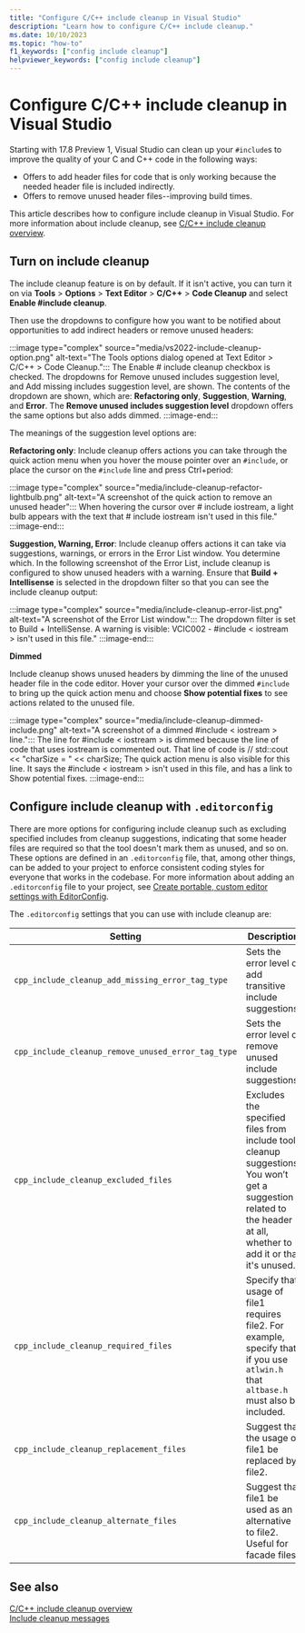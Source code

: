 ```yaml
---
title: "Configure C/C++ include cleanup in Visual Studio"
description: "Learn how to configure C/C++ include cleanup."
ms.date: 10/10/2023
ms.topic: "how-to"
f1_keywords: ["config include cleanup"]
helpviewer_keywords: ["config include cleanup"]
---
```

# Configure C/C++ include cleanup in Visual Studio

Starting with 17.8 Preview 1, Visual Studio can clean up your `#include`s to improve the quality of your C and C++ code in the following ways:
- Offers to add header files for code that is only working because the needed header file is included indirectly.
- Offers to remove unused header files--improving build times.

This article describes how to configure include cleanup in Visual Studio. For more information about include cleanup, see [C/C++ include cleanup overview](include-cleanup-overview.md).

## Turn on include cleanup

The include cleanup feature is on by default. If it isn't active, you can turn it on via **Tools** > **Options** > **Text Editor** > **C/C++** > **Code Cleanup** and select **Enable #include cleanup**.

Then use the dropdowns to configure how you want to be notified about opportunities to add indirect headers or remove unused headers:

:::image type="complex" source="media/vs2022-include-cleanup-option.png" alt-text="The Tools options dialog opened at Text Editor > C/C++ > Code Cleanup.":::
The Enable # include cleanup checkbox is checked. The dropdowns for Remove unused includes suggestion level, and Add missing includes suggestion level, are shown. The contents of the dropdown are shown, which are: **Refactoring only**, **Suggestion**, **Warning**, and **Error**. The **Remove unused includes suggestion level** dropdown offers the same options but also adds dimmed.
:::image-end:::

The meanings of the suggestion level options are:

**Refactoring only**: Include cleanup offers actions you can take through the quick action menu when you hover the mouse pointer over an `#include`, or place the cursor on the `#include` line and press Ctrl+period:

:::image type="complex" source="media/include-cleanup-refactor-lightbulb.png" alt-text="A screenshot of the quick action to remove an unused header":::
When hovering the cursor over # include iostream, a light bulb appears with the text that # include iostream isn't used in this file."
:::image-end:::

**Suggestion, Warning, Error**: Include cleanup offers actions it can take via suggestions, warnings, or errors in the Error List window. You determine which. In the following screenshot of the Error List, include cleanup is configured to show unused headers with a warning. Ensure that **Build + Intellisense** is selected in the dropdown filter so that you can see the include cleanup output:

:::image type="complex" source="media/include-cleanup-error-list.png" alt-text="A screenshot of the Error List window.":::
The dropdown filter is set to Build + IntelliSense. A warning is visible: VCIC002 - #include < iostream > isn't used in this file."
:::image-end:::

**Dimmed**

Include cleanup shows unused headers by dimming the line of the unused header file in the code editor. Hover your cursor over the dimmed `#include` to bring up the quick action menu and choose **Show potential fixes** to see actions related to the unused file.

:::image type="complex" source="media/include-cleanup-dimmed-include.png" alt-text="A screenshot of a dimmed #include < iostream > line.":::
The line for #include < iostream > is dimmed because the line of code that uses iostream is commented out. That line of code is // std::cout << "charSize = " << charSize; The quick action menu is also visible for this line. It says the #include < iostream > isn't used in this file, and has a link to Show potential fixes.
:::image-end:::

## Configure include cleanup with `.editorconfig`

There are more options for configuring include cleanup such as excluding specified includes from cleanup suggestions, indicating that some header files are required so that the tool doesn't mark them as unused, and so on. These options are defined in an `.editorconfig` file, that, among other things, can be added to your project to enforce consistent coding styles for everyone that works in the codebase. For more information about adding an `.editorconfig` file to your project, see [Create portable, custom editor settings with EditorConfig](/visualstudio/ide/create-portable-custom-editor-options).

The `.editorconfig` settings that you can use with include cleanup are:

| Setting | Description | Values | Example |
|--|--|--|--|
| `cpp_include_cleanup_add_missing_error_tag_type` | Sets the error level of add transitive include suggestions. | `none`</br>`suggestion`</br>`warning`</br>`error` | `cpp_include_cleanup_add_missing_error_tag_type = suggestion` |
| `cpp_include_cleanup_remove_unused_error_tag_type` | Sets the error level of remove unused include suggestions. | `none`</br>`suggestion`</br>`warning`</br>`error`</br>`dimmed` | `cpp_include_cleanup_remove_unused_error_tag_type = dimmed` |
| `cpp_include_cleanup_excluded_files` | Excludes the specified files from include tool cleanup suggestions. You won’t get a suggestion related to the header at all, whether to add it or that it's unused. | filename | `cpp_include_cleanup_excluded_files = vcruntime.h, vcruntime_string.h` |
| `cpp_include_cleanup_required_files` | Specify that usage of file1 requires file2. For example, specify that if you use `atlwin.h` that `altbase.h` must also be included. | file1:file2 | `cpp_include_cleanup_required_files = atlwin.h:altbase.h, atlcom.h:altbase.h` |
| `cpp_include_cleanup_replacement_files` | Suggest that the usage of file1 be replaced by file2. | file1:file2 | `cpp_include_cleanup_replacement_files = stdio.h:cstdio,stdint.h:cstdint` |
| `cpp_include_cleanup_alternate_files` | Suggest that file1 be used as an alternative to file2. Useful for facade files. | file1:file2 | `cpp_include_cleanup_alternate_files = windows.h:minwindef.h, windows.h:winerror.h` |

## See also

[C/C++ include cleanup overview](include-cleanup-overview.md)\
[Include cleanup messages](include-cleanup-messages.md)
